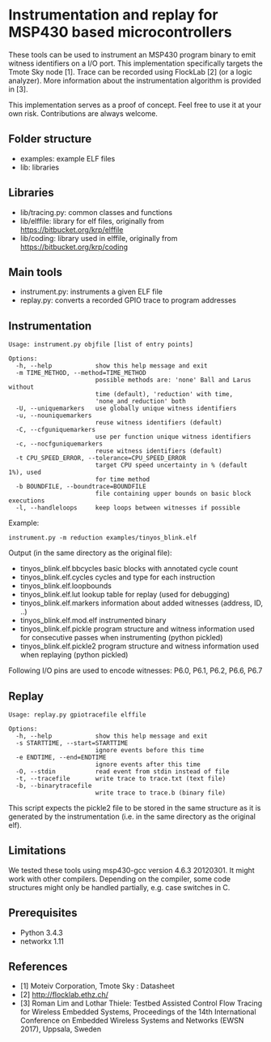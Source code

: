 Instrumentation and replay for MSP430 based microcontrollers
============================================================

These tools can be used to instrument an MSP430 program binary to emit
witness identifiers on a I/O port. This implementation specifically targets
the Tmote Sky node \[1\]. Trace can be recorded using FlockLab \[2\] (or a logic analyzer).
More information about the instrumentation algorithm is provided in \[3\].

This implementation serves as a proof of concept. Feel free to use it at your own risk.
Contributions are always welcome.

Folder structure
----------------
* examples: example ELF files
* lib: libraries

Libraries
---------
* lib/tracing.py: common classes and functions
* lib/elffile: library for elf files, originally from https://bitbucket.org/krp/elffile
* lib/coding: library used in elffile, originally from https://bitbucket.org/krp/coding

Main tools
----------
* instrument.py: instruments a given ELF file
* replay.py: converts a recorded GPIO trace to program addresses

Instrumentation
--------------
```
Usage: instrument.py objfile [list of entry points]                                                                                                                                                  
                                                                                                                                                                                                     
Options:                                                                                                                                                                                             
  -h, --help            show this help message and exit
  -m TIME_METHOD, --method=TIME_METHOD
                        possible methods are: 'none' Ball and Larus without
                        time (default), 'reduction' with time,
                        'none_and_reduction' both
  -U, --uniquemarkers   use globally unique witness identifiers
  -u, --nouniquemarkers
                        reuse witness identifiers (default)
  -C, --cfguniquemarkers
                        use per function unique witness identifiers
  -c, --nocfguniquemarkers
                        reuse witness identifiers (default)
  -t CPU_SPEED_ERROR, --tolerance=CPU_SPEED_ERROR
                        target CPU speed uncertainty in % (default 1%), used
                        for time method
  -b BOUNDFILE, --boundtrace=BOUNDFILE
                        file containing upper bounds on basic block executions
  -l, --handleloops     keep loops between witnesses if possible
```

Example:
```
instrument.py -m reduction examples/tinyos_blink.elf
```
Output (in the same directory as the original file):

* tinyos_blink.elf.bbcycles   basic blocks with annotated cycle count
* tinyos_blink.elf.cycles     cycles and type for each instruction
* tinyos_blink.elf.loopbounds 
* tinyos_blink.elf.lut        lookup table for replay (used for debugging)
* tinyos_blink.elf.markers    information about added witnesses (address, ID, ..)
* tinyos_blink.elf.mod.elf    instrumented binary
* tinyos_blink.elf.pickle     program structure and witness information used for consecutive passes when instrumenting (python pickled)
* tinyos_blink.elf.pickle2    program structure and witness information used when replaying (python pickled)

Following I/O pins are used to encode witnesses: P6.0, P6.1, P6.2, P6.6, P6.7

Replay
------
```
Usage: replay.py gpiotracefile elffile                                                                                                                                                               
                                                                                                                                                                                                     
Options:                                                                                                                                                                                             
  -h, --help            show this help message and exit                                                                                                                                              
  -s STARTTIME, --start=STARTTIME                                                                                                                                                                    
                        ignore events before this time                                                                                                                                               
  -e ENDTIME, --end=ENDTIME                                                                                                                                                                          
                        ignore events after this time                                                                                                                                                
  -O, --stdin           read event from stdin instead of file                                                                                                                                        
  -t, --tracefile       write trace to trace.txt (text file)                                                                                                                                         
  -b, --binarytracefile                                                                                                                                                                              
                        write trace to trace.b (binary file) 
```

This script expects the pickle2 file to be stored in the same structure as it is generated by the instrumentation (i.e. in the same directory as the original elf).

Limitations
-----------
We tested these tools using msp430-gcc version 4.6.3 20120301. It might work with other compilers.
Depending on the compiler, some code structures might only be handled partially, e.g. case switches in C.

Prerequisites
-------------
* Python 3.4.3
* networkx 1.11

References
----------
* [1] Moteiv Corporation, Tmote Sky : Datasheet 
* [2] http://flocklab.ethz.ch/
* [3] Roman Lim and Lothar Thiele: Testbed Assisted Control Flow Tracing for Wireless Embedded Systems, Proceedings of the 14th International Conference on Embedded Wireless Systems and Networks (EWSN 2017), Uppsala, Sweden
